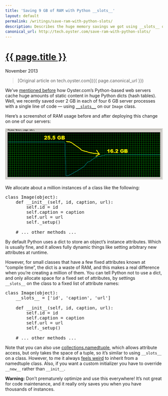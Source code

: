 ```yaml
---
title: 'Saving 9 GB of RAM with Python __slots__'
layout: default
permalink: /writings/save-ram-with-python-slots/
description: Describes the huge memory savings we got using __slots__ on a single class
canonical_url: http://tech.oyster.com/save-ram-with-python-slots/
---
```

<h1><a href="{{ page.permalink }}">{{ page.title }}</a></h1>
<p class="subtitle">November 2013</p>

> [Original article on tech.oyster.com]({{ page.canonical_url }})

We&#8217;ve [mentioned before][1] how Oyster.com&#8217;s Python-based web servers cache huge amounts of static content in huge Python dicts (hash tables). Well, we recently saved over 2 GB in each of four 6 GB server processes with a single line of code &#8212; using [`__slots__`][2] on our `Image` class.

Here&#8217;s a screenshot of RAM usage before and after deploying this change on one of our servers:

![Screenshot of RAM usage before and after](/images/physical-memory-usage-history.png)

We allocate about a million instances of a class like the following:

<pre>class Image(object):
    def __init__(self, id, caption, url):
        self.id = id
        self.caption = caption
        self.url = url
        self._setup()

    # ... other methods ...</pre>

By default Python uses a dict to store an object&#8217;s instance attributes. Which is usually fine, and it allows fully dynamic things like setting arbitrary new attributes at runtime.

However, for small classes that have a few fixed attributes known at &#8220;compile time&#8221;, the dict is a waste of RAM, and this makes a real difference when you&#8217;re creating a million of them. You can tell Python not to use a dict, and only allocate space for a fixed set of attributes, by settings `__slots__` on the class to a fixed list of attribute names:

<pre>class Image(object):
    __slots__ = ['id', 'caption', 'url']

    def __init__(self, id, caption, url):
        self.id = id
        self.caption = caption
        self.url = url
        self._setup()

    # ... other methods ...</pre>

Note that you can also use [collections.namedtuple][3], which allows attribute access, but only takes the space of a tuple, so it&#8217;s similar to using `__slots__` on a class. However, to me it always [feels weird][4] to inherit from a namedtuple class. Also, if you want a custom initializer you have to override `__new__` rather than `__init__`.

**Warning:** Don&#8217;t prematurely optimize and use this everywhere! It&#8217;s not great for code maintenance, and it really only saves you when you have thousands of instances.

 [1]: http://tech.oyster.com/pythons-garbage-collector/
 [2]: http://docs.python.org/2/reference/datamodel.html#slots
 [3]: http://docs.python.org/2/library/collections.html#collections.namedtuple
 [4]: http://stackoverflow.com/questions/4071765/in-python-how-do-i-call-the-super-class-when-its-a-one-off-namedtuple